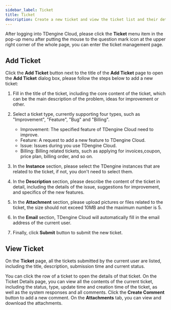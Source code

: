 ```yaml
---
sidebar_label: Ticket
title: Ticket
description: Create a new ticket and view the ticket list and their details.
---
```


After logging into TDengine Cloud, please click the **Ticket** menu item in the pop-up menu after putting the mouse to the question mark icon at the upper right corner of the whole page, you can enter the ticket management page.

## Add Ticket

Click the **Add Ticket** button next to the title of the **Add Ticket** page to open the **Add Ticket** dialog box, please follow the steps below to add a new ticket:

1. Fill in the title of the ticket, including the core content of the ticket, which can be the main description of the problem, ideas for improvement or other.

2. Select a ticket type, currently supporting four types, such as "Improvement", "Feature", "Bug" and "Billing".

    - Improvement: The specified feature of TDengine Cloud need to improve.
    - Feature: A request to add a new feature to TDengine Cloud.
    - Issue: Issues during you use TDengine Cloud.
    - Billing: Billing related tickets, such as applying for invoices,coupon, price plan, billing order, and so on.

3. In the **Instance** section, please select the TDengine instances that are related to the ticket, if not, you don't need to select them.

4. In the **Description** section, please describe the content of the ticket in detail, including the details of the issue, suggestions for improvement, and specifics of the new features.

5. In the **Attachment** section, please upload pictures or files related to the ticket, the size should not exceed 10MB and the maximum number is 5.

6. In the **Email** section, TDengine Cloud will automatically fill in the email address of the current user.

7. Finally, click **Submit** button to submit the new ticket.

## View Ticket

On the **Ticket** page, all the tickets submitted by the current user are listed, including the title, description, submission time and current status.

You can click the row of a ticket to open the details of that ticket. On the Ticket Details page, you can view all the contents of the current ticket, including the status, type, update time and creation time of the ticket, as well as the system responses and all comments. Click the **Create Comment** button to add a new comment. On the **Attachments** tab, you can view and download the attachments.
